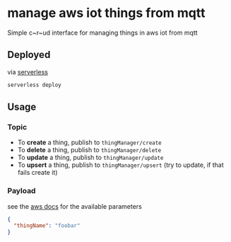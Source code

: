 # manage aws iot things from mqtt

Simple c~r~ud interface for managing things in aws iot from mqtt

## Deployed

via [serverless](https://www.serverless.com/)

```bash
serverless deploy
```

## Usage

### Topic

- To **create** a thing, publish to `thingManager/create`
- To **delete** a thing, publish to `thingManager/delete`
- To **update** a thing, publish to `thingManager/update`
- To **upsert** a thing, publish to `thingManager/upsert` (try to update, if that fails create it)

### Payload

see the [aws docs](https://docs.aws.amazon.com/AWSJavaScriptSDK/latest/AWS/Iot.html#updateThing-property) for the available parameters

```json
{
  "thingName": "foobar"
}
```
